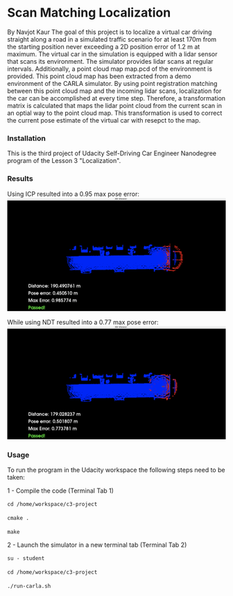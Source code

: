 # Scan Matching Localization
By Navjot Kaur
The goal of this project is to localize a virtual car driving straight along a road in a simulated traffic scenario for at least 170m from the starting position never exceeding a 2D position error of 1.2 m at maximum. The virtual car in the simulation is equipped with a lidar sensor that scans its environment. The simulator provides lidar scans at regular intervals. Additionally, a point cloud map map.pcd of the environment is provided. This point cloud map has been extracted from a demo environment of the CARLA simulator. By using point registration matching between this point cloud map and the incoming lidar scans, localization for the car can be accomplished at every time step. Therefore, a transformation matrix is calculated that maps the lidar point cloud from the current scan in an optial way to the point cloud map. This transformation is used to correct the current pose estimate of the virtual car with resepct to the map.

### Installation

This is the third project of Udacity Self-Driving Car Engineer Nanodegree program of the Lesson 3 "Localization".

### Results

Using ICP resulted into a 0.95 max pose error:
![img1](ICP.png)

While using NDT resulted into a 0.77 max pose error:
![img2](NDT.png)


### Usage

To run the program in the Udacity workspace the following steps need to be taken:

1 - Compile the code (Terminal Tab 1)
```
cd /home/workspace/c3-project

cmake .

make
```

2 - Launch the simulator in a new terminal tab (Terminal Tab 2)

```
su - student

cd /home/workspace/c3-project

./run-carla.sh

```


